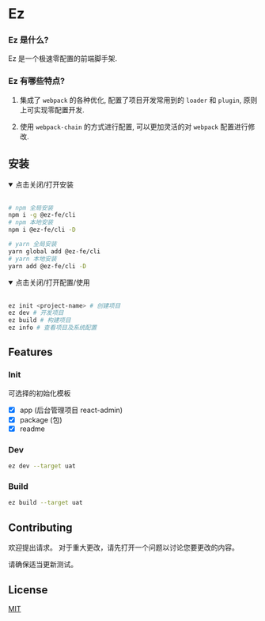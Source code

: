 # Ez

### Ez 是什么?

Ez 是一个极速零配置的前端脚手架.

### Ez 有哪些特点?

1. 集成了 `webpack` 的各种优化, 配置了项目开发常用到的 `loader` 和 `plugin`, 原则上可实现零配置开发.

2. 使用 `webpack-chain` 的方式进行配置, 可以更加灵活的对 `webpack` 配置进行修改.

## 安装

<details open=“open”>

 <summary>点击关闭/打开安装</summary><br/>

```bash
# npm 全局安装
npm i -g @ez-fe/cli
# npm 本地安装
npm i @ez-fe/cli -D
```

```bash
# yarn 全局安装
yarn global add @ez-fe/cli
# yarn 本地安装
yarn add @ez-fe/cli -D
```

</details>

<details open=“open”>

 <summary>点击关闭/打开配置/使用</summary><br/>

```bash
ez init <project-name> # 创建项目
ez dev # 开发项目
ez build # 构建项目
ez info # 查看项目及系统配置
```

</details>

## Features

### Init

可选择的初始化模板

- [x] app (后台管理项目 react-admin)
- [x] package (包)
- [x] readme

### Dev

```bash
ez dev --target uat
```

### Build

```bash
ez build --target uat
```

## Contributing

欢迎提出请求。 对于重大更改，请先打开一个问题以讨论您要更改的内容。

请确保适当更新测试。

## License

[MIT](https://choosealicense.com/licenses/mit/)
